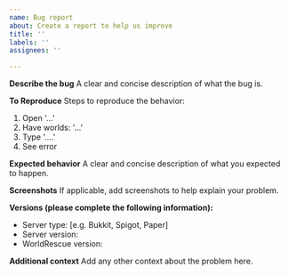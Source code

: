 ```yaml
---
name: Bug report
about: Create a report to help us improve
title: ''
labels: ''
assignees: ''

---
```


**Describe the bug**
A clear and concise description of what the bug is.

**To Reproduce**
Steps to reproduce the behavior:
1. Open '...'
2. Have worlds: '...'
3. Type '....'
4. See error

**Expected behavior**
A clear and concise description of what you expected to happen.

**Screenshots**
If applicable, add screenshots to help explain your problem.

**Versions (please complete the following information):**
 - Server type: [e.g. Bukkit, Spigot, Paper]
 - Server version: 
 - WorldRescue version: 

**Additional context**
Add any other context about the problem here.
